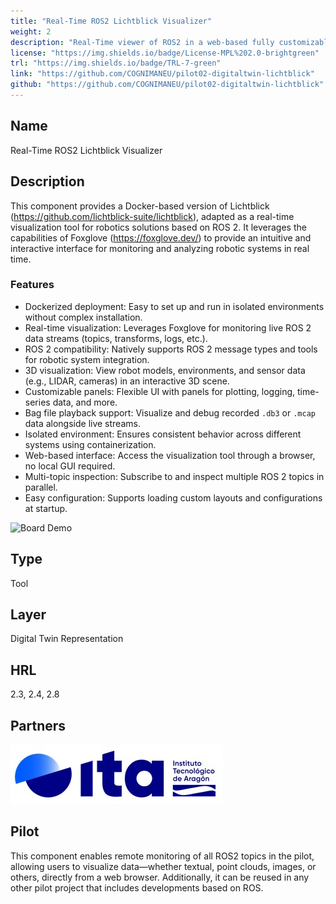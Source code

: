 ```yaml
---
title: "Real-Time ROS2 Lichtblick Visualizer"
weight: 2
description: "Real-Time viewer of ROS2 in a web-based fully customizable user interface"
license: "https://img.shields.io/badge/License-MPL%202.0-brightgreen"
trl: "https://img.shields.io/badge/TRL-7-green"
link: "https://github.com/COGNIMANEU/pilot02-digitaltwin-lichtblick"
github: "https://github.com/COGNIMANEU/pilot02-digitaltwin-lichtblick"
---
```


## Name
Real-Time ROS2 Lichtblick Visualizer

## Description

This component provides a Docker-based version of Lichtblick (https://github.com/lichtblick-suite/lichtblick), adapted as a real-time visualization tool for robotics solutions based on ROS 2. It leverages the capabilities of Foxglove (https://foxglove.dev/) to provide an intuitive and interactive interface for monitoring and analyzing robotic systems in real time.

### Features

- Dockerized deployment: Easy to set up and run in isolated environments without complex installation.
- Real-time visualization: Leverages Foxglove for monitoring live ROS 2 data streams (topics, transforms, logs, etc.).
- ROS 2 compatibility: Natively supports ROS 2 message types and tools for robotic system integration.
- 3D visualization: View robot models, environments, and sensor data (e.g., LIDAR, cameras) in an interactive 3D scene.
- Customizable panels: Flexible UI with panels for plotting, logging, time-series data, and more.
- Bag file playback support: Visualize and debug recorded `.db3` or `.mcap` data alongside live streams.
- Isolated environment: Ensures consistent behavior across different systems using containerization.
- Web-based interface: Access the visualization tool through a browser, no local GUI required.
- Multi-topic inspection: Subscribe to and inspect multiple ROS 2 topics in parallel.
- Easy configuration: Supports loading custom layouts and configurations at startup.

![Board Demo](./images/ita/pilot02-digitaltwin-lichtblick.gif)

## Type
Tool

## Layer
Digital Twin Representation

## HRL
2.3, 2.4, 2.8

## Partners
![ITA Logo](/images/ita/italogo.jpg)

## Pilot
This component enables remote monitoring of all ROS2 topics in the pilot, allowing users to visualize data—whether textual, point clouds, images, or others, directly from a web browser. Additionally, it can be reused in any other pilot project that includes developments based on ROS.